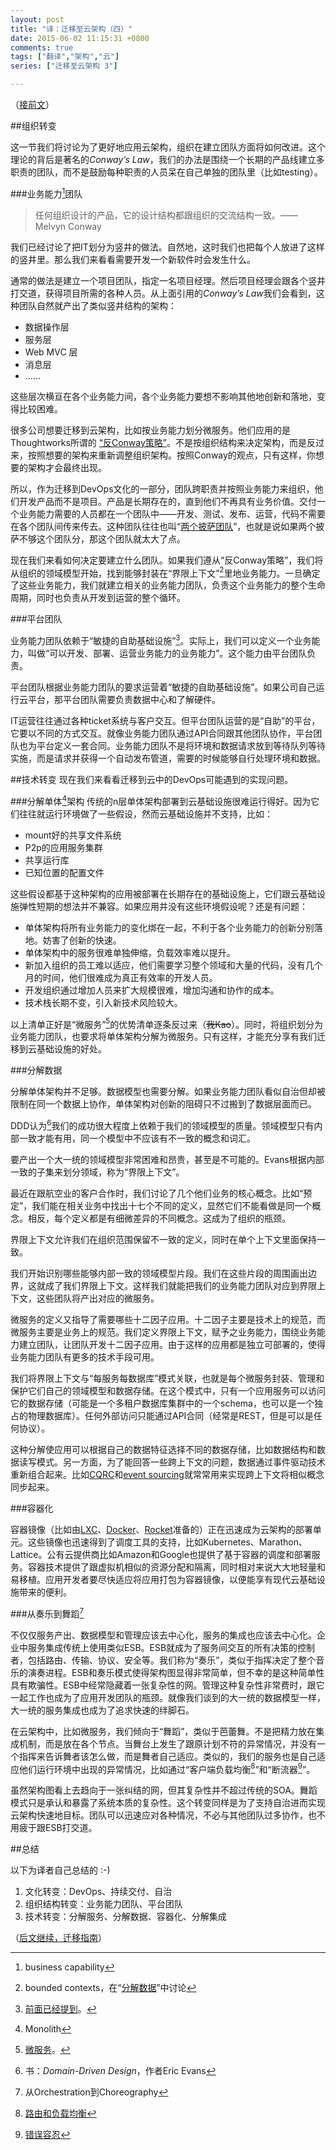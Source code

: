 ```yaml
---
layout: post
title: "译：迁移至云架构（四）"
date: 2015-06-02 11:15:31 +0800
comments: true
tags: ["翻译","架构","云"]
series: ["迁移至云架构 3"]

---
```



（[接前文](/2015/05/29/cloud3/)）



##组织转变

这一节我们将讨论为了更好地应用云架构，组织在建立团队方面将如何改进。这个理论的背后是著名的*Conway’s Law*，我们的办法是围绕一个长期的产品线建立多职责的团队，而不是鼓励每种职责的人员呆在自己单独的团队里（比如testing）。


<!--more-->

###<a name="bct"></a>业务能力[^1]团队

> 任何组织设计的产品，它的设计结构都跟组织的交流结构一致。—— Melvyn Conway

我们已经讨论了把IT划分为竖井的做法。自然地，这时我们也把每个人放进了这样的竖井里。那么我们来看看需要开发一个新软件时会发生什么。

通常的做法是建立一个项目团队，指定一名项目经理。然后项目经理会跟各个竖井打交道，获得项目所需的各种人员。从上面引用的*Conway’s Law*我们会看到，这种团队自然就产出了类似竖井结构的架构：

* 数据操作层
* 服务层
* Web MVC 层
* 消息层
* ……

这些层次横亘在各个业务能力间，各个业务能力要想不影响其他地创新和落地，变得比较困难。

很多公司想要迁移到云架构，比如按业务能力划分微服务。他们应用的是Thoughtworks所谓的
[“反Conway策略”](http://www.thoughtworks.com/radar/techniques/inverse-conway-maneuver)。不是按组织结构来决定架构，而是反过来，按照想要的架构来重新调整组织架构。按照Conway的观点，只有这样，你想要的架构才会最终出现。

所以，作为迁移到DevOps文化的一部分，团队跨职责并按照业务能力来组织，他们开发产品而不是项目。产品是长期存在的，直到他们不再具有业务价值。交付一个业务能力需要的人员都在一个团队中——开发、测试、发布、运营，代码不需要在各个团队间传来传去。这种团队往往也叫“[两个披萨团队](http://www.fastcompany.com/50106/inside-mind-jeff-bezos)”，也就是说如果两个披萨不够这个团队分，那这个团队就太大了点。

现在我们来看如何决定要建立什么团队。如果我们遵从“反Conway策略”，我们将从组织的领域模型开始，找到能够封装在“界限上下文”[^2]里地业务能力。一旦确定了这些业务能力，我们就建立相关的业务能力团队，负责这个业务能力的整个生命周期，同时也负责从开发到运营的整个循环。

###<a name="pt"></a>平台团队

业务能力团队依赖于“敏捷的自助基础设施”[^3]。实际上，我们可以定义一个业务能力，叫做“可以开发、部署、运营业务能力的业务能力”。这个能力由平台团队负责。

平台团队根据业务能力团队的要求运营着“敏捷的自助基础设施”。如果公司自己运行云平台，那平台团队需要负责数据中心和了解硬件。

IT运营往往通过各种ticket系统与客户交互。但平台团队运营的是“自助”的平台，它要以不同的方式交互。就像业务能力团队通过API合同跟其他团队协作，平台团队也为平台定义一套合同。业务能力团队不是将环境和数据请求放到等待队列等待实施，而是请求并获得一个自动发布管道，需要的时候能够自行处理环境和数据。

##技术转变
现在我们来看看迁移到云中的DevOps可能遇到的实现问题。

###分解单体[^4]架构
传统的n层单体架构部署到云基础设施很难运行得好。因为它们往往就运行环境做了一些假设，然而云基础设施并不支持，比如：

* mount好的共享文件系统
* P2p的应用服务集群
* 共享运行库
* 已知位置的配置文件

这些假设都基于这种架构的应用被部署在长期存在的基础设施上，它们跟云基础设施弹性短期的想法并不兼容。如果应用并没有这些环境假设呢？还是有问题：

* 单体架构将所有业务能力的变化绑在一起，不利于各个业务能力的创新分别落地。妨害了创新的快速。
* 单体架构中的服务很难单独伸缩，负载效率难以提升。
* 新加入组织的员工难以适应，他们需要学习整个领域和大量的代码，没有几个月的时间，他们很难成为真正有效率的开发人员。
* 开发组织通过增加人员来扩大规模很难，增加沟通和协作的成本。
* 技术栈长期不变，引入新技术风险较大。

以上清单正好是“微服务”[^5]的优势清单逐条反过来（<s>我Kao</s>）。同时，将组织划分为业务能力团队，也要求将单体架构分解为微服务。只有这样，才能充分享有我们迁移到云基础设施的好处。

###<a name="dd"></a>分解数据

分解单体架构并不足够。数据模型也需要分解。如果业务能力团队看似自治但却被限制在同一个数据上协作，单体架构对创新的阻碍只不过搬到了数据层面而已。

DDD认为[^6]我们的成功很大程度上依赖于我们的领域模型的质量。领域模型只有内部一致才能有用，同一个模型中不应该有不一致的概念和词汇。

要产出一个大一统的领域模型非常困难和昂贵，甚至是不可能的。Evans根据内部一致的子集来划分领域，称为“界限上下文”。

最近在跟航空业的客户合作时，我们讨论了几个他们业务的核心概念。比如“预定”，我们能在相关业务中找出十七个不同的定义，显然它们不能看做是同一个概念。相反，每个定义都是有细微差异的不同概念。这成为了组织的瓶颈。

界限上下文允许我们在组织范围保留不一致的定义，同时在单个上下文里面保持一致。

我们开始识别哪些能够内部一致的领域模型片段。我们在这些片段的周围画出边界，这就成了我们界限上下文。这样我们就能把我们的业务能力团队对应到界限上下文，这些团队将产出对应的微服务。

微服务的定义又指导了需要哪些十二因子应用。十二因子主要是技术上的规范，而微服务主要是业务上的规范。我们定义界限上下文，赋予之业务能力，围绕业务能力建立团队，让团队开发十二因子应用。由于这样的应用都是独立可部署的，使得业务能力团队有更多的技术手段可用。

我们将界限上下文与“每服务每数据库”模式关联，也就是每个微服务封装、管理和保护它们自己的领域模型和数据存储。在这个模式中，只有一个应用服务可以访问它的数据存储（可能是一个多租户数据库集群中的一个schema，也可以是一个独占的物理数据库）。任何外部访问只能通过API合同（经常是REST，但是可以是任何协议）。

这种分解使应用可以根据自己的数据特征选择不同的数据存储，比如数据结构和数据读写模式。另一方面，为了能回答一些跨上下文的问题，数据通过事件驱动技术重新组合起来。比如[CQRC](http://martinfowler.com/bliki/CQRS.html)和[event sourcing](http://martinfowler.com/eaaDev/EventSourcing.html)就常常用来实现跨上下文将相似概念同步起来。

###<a name="c"></a>容器化

容器镜像（比如由[LXC](https://linuxcontainers.org)、[Docker](https://www.docker.com)、[Rocket](https://github.com/coreos/rkt)准备的）正在迅速成为云架构的部署单元。这些镜像也迅速得到了调度工具的支持，比如Kubernetes、Marathon、 Lattice。公有云提供商比如Amazon和Google也提供了基于容器的调度和部署服务。容器技术提供了跟虚拟机相似的资源分配和隔离，同时相对来说大大地轻量和易移植。应用开发者要尽快适应将应用打包为容器镜像，以便能享有现代云基础设施带来的便利。


###从奏乐到舞蹈[^7]

不仅仅服务产出、数据模型和管理应该去中心化，服务的集成也应该去中心化。企业中服务集成传统上使用类似ESB。ESB就成为了服务间交互的所有决策的控制者，包括路由、传输、协议、安全等。我们称为“奏乐”，类似于指挥决定了整个音乐的演奏进程。ESB和奏乐模式使得架构图显得非常简单，但不幸的是这种简单性具有欺骗性。ESB中经常隐藏着一张复杂性的网。管理这种复杂性非常费时，跟它一起工作也成为了应用开发团队的瓶颈。就像我们谈到的大一统的数据模型一样，大一统的服务集成也成为了追求快速的绊脚石。

在云架构中，比如微服务，我们倾向于“舞蹈”，类似于芭蕾舞。不是把精力放在集成机制，而是放在各个节点。当舞台上发生了跟原计划不符的异常情况，并没有一个指挥来告诉舞者该怎么做，而是舞者自己适应。类似的，我们的服务也是自己适应他们运行环境中出现的异常情况，比如通过“客户端负载均衡[^8]”和“断流器[^9]”。

虽然架构图看上去趋向于一张纠结的网，但其复杂性并不超过传统的SOA。舞蹈模式只是承认和暴露了系统本质的复杂性。这个转变同样是为了支持自治进而实现云架构快速地目标。团队可以迅速应对各种情况，不必与其他团队过多协作，也不用疲于跟ESB打交道。

##总结

以下为译者自己总结的 :-)  

1. 文化转变：DevOps、持续交付、自治
2. 组织结构转变：业务能力团队、平台团队
3. 技术转变：分解服务、分解数据、容器化、分解集成

（[后文继续，迁移指南](/2015/06/07/cloud5/)）

[^1]: business capability
[^2]: bounded contexts，在“[分解数据](#dd)”中讨论
[^3]: [前面已经提到](/2015/05/23/cloud2/#ai)。
[^4]: Monolith
[^5]: [微服务](/2015/05/23/cloud2/#ms)。
[^6]: 书：*Domain-Driven Design*，作者Eric Evans
[^7]: 从Orchestration到Choreography
[^8]: [路由和负载均衡](/2015/05/07/cloud6/#rlb)
[^9]: [错误容忍](/2015/06/07/cloud6/#ft)
